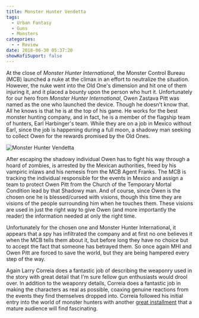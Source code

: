 ```yaml
---
title: Monster Hunter Vendetta
tags:
  - Urban Fantasy
  - Guns
  - Monsters
categories:
  - - Review
date: 2018-06-30 05:37:20
showKofiSuport: false
---
```


At the close of _Monster Hunter International_, the Monster Control Bureau (MCB) launched a nuke at the climax in an effort to neutralize the situation.  However, the nuke went into the Old One's dimension and hit one of them injuring it, and it placed a bounty upon the person who hurt it.  Unfortunately for our hero from _Monster Hunter International_, Owen Zastava Pitt was named as the one who launched the device.  Though he doesn't know that.  All he knows is that he is at the top of his game.  He works for the best monster hunting company, and in fact, he is a member of the flagship team of hunters, Earl Harbinger's team.  While they are on a job in Mexico without Earl, since the job is happening during a full moon, a shadowy man seeking to collect Owen for the rewards promised by the Old Ones.<!-- more -->

<div class="embedded-image-right">

![Monster Hunter Vendetta](./monster-hunter-vendetta.jpg)

</div>

After escaping the shadowy individual Owen has to fight his way through a hoard of zombies, is arrested by the Mexican authorities, freed by his vampiric inlaws and his nemesis from the MCB Agent Franks.  The MCB is tracking the individual responsible for the events in Mexico and assign a team to protect Owen Pitt from the Church of the Temporary Mortal Condition lead by that Shadowy man.  And of course, since Owen is the chosen one he is blessed/cursed with visions, though this time they are visions of the people surrounding him when he touches them.  These visions are used in just the right way to give Owen (and more importantly the reader) the information needed at only the right time.

Unfortunately for the chosen one and Monster Hunter International, it appears that a spy has infiltrated the company and at first no one believes it when the MCB tells them about it, but before long they have no choice but to accept the fact that someone has betrayed them.  So once again MHI and Owen Pitt are forced to save the world, but they are being hampered every step of the way. 

Again Larry Correia does a fantastic job of describing the weaponry used in the story with great detail that I'm sure fellow gun enthusiasts would drool over.  In addition to the weaponry details, Correia does a fantastic job in making the characters as real as possible, coaxing genuine reactions from the events they find themselves dropped into.  Correia followed his initial entry into the world of monster hunters with another [great installment](https://www.amazon.com/gp/product/1439133913/ref=as_li_tl?ie=UTF8&camp=1789&creative=9325&creativeASIN=1439133913&linkCode=as2&tag=mysite009e-20&linkId=546a023bbb3d0a15e7b47e21ac7624e3) that a mature audience will find fascinating.
